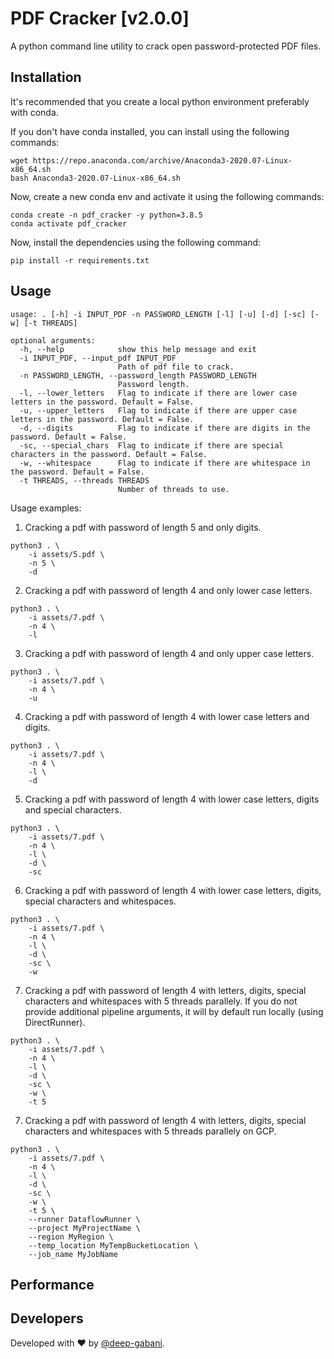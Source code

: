 # PDF Cracker [v2.0.0]

A python command line utility to crack open password-protected PDF files.


## Installation

It's recommended that you create a local python environment preferably with conda.

If you don't have conda installed, you can install using the following commands:
```shell
wget https://repo.anaconda.com/archive/Anaconda3-2020.07-Linux-x86_64.sh
bash Anaconda3-2020.07-Linux-x86_64.sh
```

Now, create a new conda env and activate it using the following commands:
```shell
conda create -n pdf_cracker -y python=3.8.5
conda activate pdf_cracker
```

Now, install the dependencies using the following command:
```shell
pip install -r requirements.txt
```


## Usage

```
usage: . [-h] -i INPUT_PDF -n PASSWORD_LENGTH [-l] [-u] [-d] [-sc] [-w] [-t THREADS]

optional arguments:
  -h, --help            show this help message and exit
  -i INPUT_PDF, --input_pdf INPUT_PDF
                        Path of pdf file to crack.
  -n PASSWORD_LENGTH, --password_length PASSWORD_LENGTH
                        Password length.
  -l, --lower_letters   Flag to indicate if there are lower case letters in the password. Default = False.
  -u, --upper_letters   Flag to indicate if there are upper case letters in the password. Default = False.
  -d, --digits          Flag to indicate if there are digits in the password. Default = False.
  -sc, --special_chars  Flag to indicate if there are special characters in the password. Default = False.
  -w, --whitespace      Flag to indicate if there are whitespace in the password. Default = False.
  -t THREADS, --threads THREADS
                        Number of threads to use.
```

Usage examples:
1. Cracking a pdf with password of length 5 and only digits.
```
python3 . \
    -i assets/5.pdf \
    -n 5 \
    -d
```

2. Cracking a pdf with password of length 4 and only lower case letters.
```
python3 . \
    -i assets/7.pdf \
    -n 4 \
    -l
```

3. Cracking a pdf with password of length 4 and only upper case letters.
```
python3 . \
    -i assets/7.pdf \
    -n 4 \
    -u
```

4. Cracking a pdf with password of length 4 with lower case letters and digits.
```
python3 . \
    -i assets/7.pdf \
    -n 4 \
    -l \
    -d
```

5. Cracking a pdf with password of length 4 with lower case letters, digits and special characters.
```
python3 . \
    -i assets/7.pdf \
    -n 4 \
    -l \
    -d \
    -sc
```

6. Cracking a pdf with password of length 4 with lower case letters, digits, special characters and whitespaces.
```
python3 . \
    -i assets/7.pdf \
    -n 4 \
    -l \
    -d \
    -sc \
    -w
```

7. Cracking a pdf with password of length 4 with letters, digits, special characters and whitespaces with 5 threads parallely.
If you do not provide additional pipeline arguments, it will by default run locally (using DirectRunner).
```
python3 . \
    -i assets/7.pdf \
    -n 4 \
    -l \
    -d \
    -sc \
    -w \
    -t 5
```

7. Cracking a pdf with password of length 4 with letters, digits, special characters and whitespaces with 5 threads parallely on GCP.
```
python3 . \
    -i assets/7.pdf \
    -n 4 \
    -l \
    -d \
    -sc \
    -w \
    -t 5 \
    --runner DataflowRunner \
    --project MyProjectName \
    --region MyRegion \
    --temp_location MyTempBucketLocation \
    --job_name MyJobName

```


## Performance




## Developers
Developed with ❤️  by [@deep-gabani](https://github.com/deep-gabani).